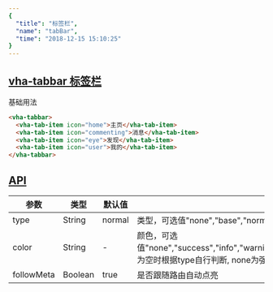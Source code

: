 ```yaml
---
{
  "title": "标签栏",
  "name": "tabBar",
  "time": "2018-12-15 15:10:25"
}
---
```


<section id="tabBar">

# **[vha-tabbar 标签栏](#tabBar)**

基础用法

```html
<vha-tabbar>
  <vha-tab-item icon="home">主页</vha-tab-item>
  <vha-tab-item icon="commenting">消息</vha-tab-item>
  <vha-tab-item icon="eye">发现</vha-tab-item>
  <vha-tab-item icon="user">我的</vha-tab-item>
</vha-tabbar>
```

</section>
<!-- ------------------------------------------- -->
<section id="API">

# **[API](#API)**

参数|类型|默认值|说明
-|-|-|-
type|String|normal|类型，可选值"none","base","normal"。
color|String|-|颜色，可选值"none","success","info","warning","error","dark","calm","stable","light"。为空时根据type自行判断, none为强制清除颜色
followMeta|Boolean|true|是否跟随路由自动点亮

</section>